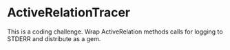 ActiveRelationTracer
====================

This is a coding challenge. Wrap ActiveRelation methods calls for logging
to STDERR and distribute as a gem.
